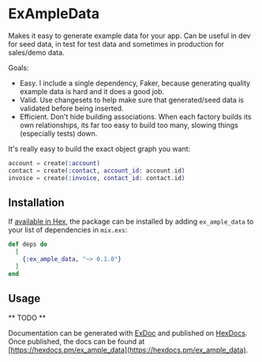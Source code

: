 # ExAmpleData

Makes it easy to generate example data for your app. Can be useful in dev for seed data, in test for test data and sometimes in production for sales/demo data.

Goals:
- Easy. I include a single dependency, Faker, because generating quality example data is hard and it does a good job.
- Valid. Use changesets to help make sure that generated/seed data is validated before being inserted.
- Efficient. Don't hide building associations. When each factory builds its own relationships, its far too easy to build too many, slowing things (especially tests) down.

It's really easy to build the exact object graph you want:

```elixir
account = create(:account)
contact = create(:contact, account_id: account.id)
invoice = create(:invoice, contact_id: contact.id)
```

## Installation

If [available in Hex](https://hex.pm/docs/publish), the package can be installed
by adding `ex_ample_data` to your list of dependencies in `mix.exs`:

```elixir
def deps do
  [
    {:ex_ample_data, "~> 0.1.0"}
  ]
end
```

## Usage

** TODO **

Documentation can be generated with [ExDoc](https://github.com/elixir-lang/ex_doc)
and published on [HexDocs](https://hexdocs.pm). Once published, the docs can
be found at [https://hexdocs.pm/ex_ample_data](https://hexdocs.pm/ex_ample_data).
